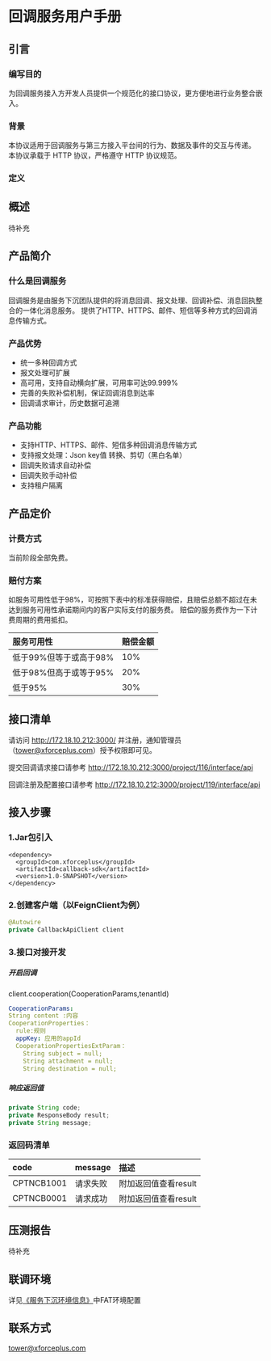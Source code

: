# 回调服务用户手册

## 引言

### 编写目的

为回调服务接入方开发人员提供一个规范化的接口协议，更方便地进行业务整合嵌入。
### 背景

本协议适用于回调服务与第三方接入平台间的行为、数据及事件的交互与传递。 本协议承载于 HTTP 协议，严格遵守 HTTP 协议规范。
### 定义

## 概述
 
待补充

## 产品简介 

### 什么是回调服务

回调服务是由服务下沉团队提供的将消息回调、报文处理、回调补偿、消息回执整合的一体化消息服务。
提供了HTTP、HTTPS、邮件、短信等多种方式的回调消息传输方式。

### 产品优势

+ 统一多种回调方式
+ 报文处理可扩展
+ 高可用，支持自动横向扩展，可用率可达99.999%
+ 完善的失败补偿机制，保证回调消息到达率
+ 回调请求审计，历史数据可追溯

### 产品功能

+ 支持HTTP、HTTPS、邮件、短信多种回调消息传输方式
+ 支持报文处理：Json key值 转换、剪切（黑白名单）
+ 回调失败请求自动补偿
+ 回调失败手动补偿
+ 支持租户隔离

## 产品定价

### 计费方式

当前阶段全部免费。
<!--
|  服务可用性  | 产品类型 | 定价维度 | 定价 |
|  :----  | :----  |:----  |:----  |
| 回调服务  | HTTP/HTTPS | 单价 | 0.001元/条；报文处理+0.002/条 |
| 回调服务  | HTTP/HTTPS | 套餐 | 10,000元/11,111,111条(9折) |
| 回调服务  | 邮箱 | 单价 | 原有HTTP基础上 +0.002元/条|
| 回调服务  | 说明 | 单价 | 提供测试环境免费试用，短信及邮件共提供100条试用，超过则按照计费标准收费；计费原则：发送成功则计费，发送失败不计费；所有套餐包时长为6个月。超出6个月之后按照单价计费。|
-->

### 赔付方案

如服务可用性低于98%，可按照下表中的标准获得赔偿，且赔偿总额不超过在未达到服务可用性承诺期间内的客户实际支付的服务费。
赔偿的服务费作为一下计费周期的费用抵扣。

|  服务可用性  | 赔偿金额 | 
|  :----  | :----  |
| 低于99%但等于或高于98%  | 10%|
| 低于98%但高于或等于95% | 20% |
| 低于95% | 30% |

## 接口清单

请访问 http://172.18.10.212:3000/ 并注册，通知管理员（tower@xforceplus.com）授予权限即可见。

提交回调请求接口请参考 http://172.18.10.212:3000/project/116/interface/api

回调注册及配置接口请参考 http://172.18.10.212:3000/project/119/interface/api

## 接入步骤

### 1.Jar包引入
<!--DOCUSAURUS_CODE_TABS-->
<!--pom-->
```pom
<dependency>
  <groupId>com.xforceplus</groupId>
  <artifactId>callback-sdk</artifactId>
  <version>1.0-SNAPSHOT</version>
</dependency>
```
<!--END_DOCUSAURUS_CODE_TABS-->

### 2.创建客户端（以FeignClient为例）
<!--DOCUSAURUS_CODE_TABS-->
<!--Java-->
```java
@Autowire
private CallbackApiClient client
```
<!--END_DOCUSAURUS_CODE_TABS-->

### 3.接口对接开发
##### 开启回调
client.cooperation(CooperationParams,tenantId)
<!--DOCUSAURUS_CODE_TABS-->
<!--yml-->
```yml
CooperationParams:
String content :内容
CooperationProperties：
  rule:规则
  appKey: 应用的appId
  CooperationPropertiesExtParam：
	String subject = null;
	String attachment = null;
	String destination = null;
```
<!--END_DOCUSAURUS_CODE_TABS-->

##### 响应返回值
<!--DOCUSAURUS_CODE_TABS-->
<!--Java-->
```java
private String code;
private ResponseBody result;
private String message;
```
<!--END_DOCUSAURUS_CODE_TABS-->


### 返回码清单
|  code  | message | 描述 | 
|  :----  | :----  |:----|
|CPTNCB1001| 请求失败 | 附加返回值查看result |
| CPTNCB0001 | 请求成功 | 附加返回值查看result |


## 压测报告
待补充

## 联调环境

详见[《服务下沉环境信息》](https://wiki.xforceplus.com/pages/viewpage.action?pageId=30025683)中FAT环境配置

## 联系方式
tower@xforceplus.com